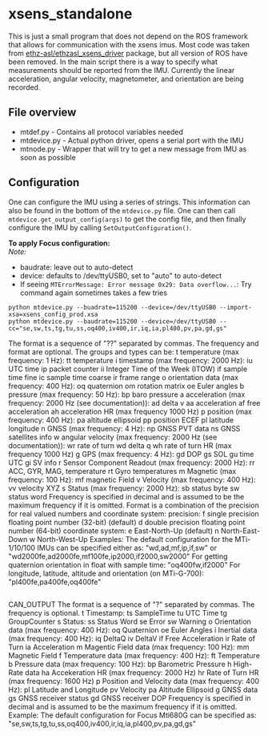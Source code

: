 # xsens_standalone

This is just a small program that does not depend on the ROS framework that allows for communication with the xsens imus. Most code was taken from [ethz-asl/ethzasl_xsens_driver](https://github.com/ethz-asl/ethzasl_xsens_driver) package, but all version of ROS have been removed. In the main script there is a way to specify what measurements should be reported from the IMU. Currently the linear acceleration, angular velocity, magnetometer, and orientation are being recorded.


## File overview

* mtdef.py - Contains all protocol variables needed
* mtdevice.py - Actual python driver, opens a serial port with the IMU
* mtnode.py - Wrapper that will try to get a new message from IMU as soon as possible


## Configuration

One can configure the IMU using a series of strings. This information can also be found in the bottom of the `mtdevice.py` file. One can then call `mtdevice.get_output_config(args)` to get the config file, and then finally configure the IMU by calling `SetOutputConfiguration()`.

**To apply Focus configuration:**  
*Note:*
- baudrate: leave out to auto-detect
- device: defaults to /dev/ttyUSB0, set to "auto" to auto-detect
- If seeing `MTErrorMessage: Error message 0x29: Data overflow...`:  Try command again sometimes takes a few tries
```
python mtdevice.py --buadrate=115200 --device=/dev/ttyUSB0 --import-xsa=xsens_config_prod.xsa 
python mtdevice.py --baudrate=115200 --device=/dev/ttyUSB0 --cc="se,sw,ts,tg,tu,ss,oq400,iv400,ir,iq,ia,pl400,pv,pa,gd,gs"
```
The format is a sequence of "<group><type><frequency>?<format>?"
separated by commas.
The frequency and format are optional.
The groups and types can be:
    t  temperature (max frequency: 1 Hz):
        tt  temperature
    i  timestamp (max frequency: 2000 Hz):
        iu  UTC time
        ip  packet counter
        ii  Integer Time of the Week (ITOW)
        if  sample time fine
        ic  sample time coarse
        ir  frame range
    o  orientation data (max frequency: 400 Hz):
        oq  quaternion
        om  rotation matrix
        oe  Euler angles
    b  pressure (max frequency: 50 Hz):
        bp  baro pressure
    a  acceleration (max frequency: 2000 Hz (see documentation)):
        ad  delta v
        aa  acceleration
        af  free acceleration
        ah  acceleration HR (max frequency 1000 Hz)
    p  position (max frequency: 400 Hz):
        pa  altitude ellipsoid
        pp  position ECEF
        pl  latitude longitude
    n  GNSS (max frequency: 4 Hz):
        np  GNSS PVT data
        ns  GNSS satellites info
    w  angular velocity (max frequency: 2000 Hz (see documentation)):
        wr  rate of turn
        wd  delta q
        wh  rate of turn HR (max frequency 1000 Hz)
    g  GPS (max frequency: 4 Hz):
        gd  DOP
        gs  SOL
        gu  time UTC
        gi  SV info
    r  Sensor Component Readout (max frequency: 2000 Hz):
        rr  ACC, GYR, MAG, temperature
        rt  Gyro temperatures
    m  Magnetic (max frequency: 100 Hz):
        mf  magnetic Field
    v  Velocity (max frequency: 400 Hz):
        vv  velocity XYZ
    s  Status (max frequency: 2000 Hz):
        sb  status byte
        sw  status word
Frequency is specified in decimal and is assumed to be the maximum
frequency if it is omitted.
Format is a combination of the precision for real valued numbers and
coordinate system:
    precision:
        f  single precision floating point number (32-bit) (default)
        d  double precision floating point number (64-bit)
    coordinate system:
        e  East-North-Up (default)
        n  North-East-Down
        w  North-West-Up
Examples:
    The default configuration for the MTi-1/10/100 IMUs can be
    specified either as:
        "wd,ad,mf,ip,if,sw"
    or
        "wd2000fe,ad2000fe,mf100fe,ip2000,if2000,sw2000"
    For getting quaternion orientation in float with sample time:
        "oq400fw,if2000"
    For longitude, latitude, altitude and orientation (on MTi-G-700):
        "pl400fe,pa400fe,oq400fe"
```

```
CAN_OUTPUT
    The format is a sequence of "<group><type><frequency>?"
    separated by commas. The frequency is optional.
        t  Timestamp:
            ts  SampleTime
            tu  UTC Time
            tg  GroupCounter
        s  Status:
            ss  Status Word
            se  Error
            sw  Warning
        o  Orientation data (max frequency: 400 Hz):
            oq  Quaternion
            oe  Euler Angles
        i  Inertial data (max frequency: 400 Hz):
            iq  DeltaQ
            iv  DeltaV
            if  Free Acceleration
            ir  Rate of Turn
            ia  Acceleration
        m  Magentic Field data (max frequency: 100 Hz):
            mm  Magnetic Field
        f  Temperature data (max frequency: 400 Hz):
            ft  Temperature
        b  Pressure data (max frequency: 100 Hz):
            bp  Barometric Pressure
        h  High-Rate data
            ha  Accekeration HR (max frequency: 2000 Hz)
            hr  Rate of Turn HR (max frequency: 1600 Hz)
        p  Position and Velocity data (max frequency: 400 Hz):
            pl  Latitude and Longitude
            pv  Velocity
            pa  Altitude Ellipsoid
        g  GNSS data
            gs  GNSS receiver status
            gd  GNSS receiver DOP
    Frequency is specified in decimal and is assumed to be the maximum
    frequency if it is omitted.
    Example:
        The default configuration for Focus Mti680G can be specified as:
            "se,sw,ts,tg,tu,ss,oq400,iv400,ir,iq,ia,pl400,pv,pa,gd,gs"
```

